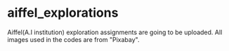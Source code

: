 # aiffel_explorations
Aiffel(A.I institution) exploration assignments are going to be uploaded.
All images used in the codes are from "Pixabay".
